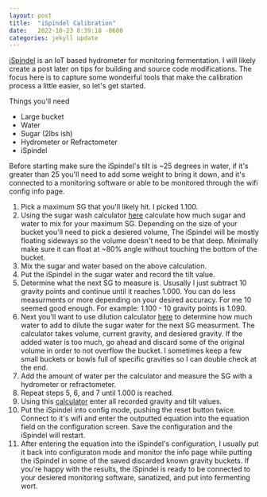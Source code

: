 ```yaml
---
layout: post
title:  "iSpindel Calibration"
date:   2022-10-23 8:39:18 -0600
categories: jekyll update
---
```

[iSpindel](http://ispindel.de) is an IoT based hydrometer for monitoring fermentation. I will likely create a post later on tips for building and source code modifications. The focus here is to capture some wonderful tools that make the calibration process a little easier,  so let's get started.

Things you'll need
* Large bucket
* Water
* Sugar (2lbs ish)
* Hydrometer or Refractometer
* iSpindel

Before starting make sure the iSpindel's tilt is ~25 degrees in water, if it's greater than 25 you'll need to add some weight to bring it down, and it's connected to a monitoring software or able to be monitored through the wifi config info page.

1. Pick a maximum SG that you'll likely hit. I picked 1.100. 
2. Using the sugar wash calculator [here](https://chasethecraft.com/calculators) calculate how much sugar and water to mix for your maximum SG. Depending on the size of your bucket you'll need to pick a desiered volume, The iSpindel will be mostly floating sideways so the volume doesn't need to be that deep. Minimally make sure it can float at ~80% angle without touching the bottom of the bucket. 
3. Mix the sugar and water based on the above calculation.
4. Put the iSpindel in the sugar water and record the tilt value.
5. Determine what the next SG to measure is. Ususally I just subtract 10 gravity points and continue until it reaches 1.000. You can do less measurments or more depending on your desired accuracy. For me 10 seemed good enough. For example: 1.100 - 10 gravity points is 1.090.  
6. Next you'll want to use dilution calculator [here](https://www.brewersfriend.com/dilution-and-boiloff-gravity-calculator/) to determine how much water to add to dilute the sugar water for the next SG measurment. The calculator takes volume, current gravity, and desiered gravity. If the added water is too much, go ahead and discard some of the original volume in order to not overflow the bucket. I sometimes keep a few small buckets or bowls full of specific gravities so I can double check at the end.
7. Add the amount of water per the calculator and measure the SG with a hydrometer or refractometer. 
8. Repeat steps 5, 6, and 7 until 1.000 is reached.
9. Using this [calculator](https://www.ispindel.de/tools/calibration/calibration.htm) enter all recorded gravity and tilt values.
10. Put the iSpindel into config mode, pushing the reset button twice. Connect to it's wifi and enter the outputted equation into the equation field on the configuration screen. Save the configuration and the iSpindel will restart.
11. After entering the equation into the iSpindel's configuration, I usually put it back into configuraton mode and monitor the info page while putting the iSpindel in some of the saved discarded known gravity buckets. If you're happy with the results, the iSpindel is ready to be connected to your desiered monitoring software, sanatized, and put into fermenting wort.
